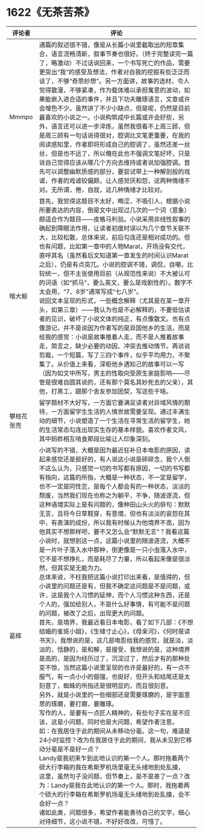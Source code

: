 # 1622《无茶苦茶》

评论者 | 评论 |
|---|---|
Mmmpo|通篇的叙述很不错，像是从长篇小说里截取出的短章集合，语言流畅清新，叙事节奏也很好。（终于完整读完一篇了，略激动）不过话说回来，一个书写死亡的作品，需要更突出“我”的感受及想法，作者对自我的挖掘有些泛泛而谈了，不够“奇思妙想”。另一方面讲，故事的选材，令人觉得散漫，不够紧凑，作为载体难以承担寓意的波动，如果能嵌入进合适的事件，并且下功夫雕琢语言，文章或许会增色不少。虽然讲了不少小缺点，但是呢，仍然是目前最喜欢的小说之一。小说构筑成中长篇或许会好些，另外，语言还可以进一步淬炼，虽然我很看不上周三顾，但是周三顾有一句话说得很对，腔调比文笔更重要，在我的阅读感知里，作者即将形成自己的腔调了，虽然还差一丝丝，但是也不远了，所以俺在此也不强调文笔好坏，只是说自己觉得应该从哪几个方向去维持或者说加强腔调。首先可以调整幽默质感的部分，要尝试带上一种解剖般的戏谑，作者的戏谑较偏颇，让人感觉厌和怨，这两种情绪不对。无所谓，倦，自戕，这几种情绪才比较对。
暗大鲸|首先，我觉得这题目不太好，晦涩，不吸引人，根据小说所要表达的内容，倒是文中出现过几次的一个词（意象）颇适合作为题目——皮格马利翁。小说采用非线性叙事的确起到障眼法作用，让读者初度时误以为几个章节关联不大，比较松散，总体来说，前后勾连还是相对成功的。但也有问题，比如第一章中的人物Marat，开场没有交代，直呼其名（虽然看后文知道第一章发生的时间认识Marat之后），仍是有点突兀。小说的腔调不错，调侃，自嘲，比较统一，但不主张使用目前（从规范性来说）不大被认可的词语（如“抓马”，要么英文，要么是戏剧性的）。数字不太会用，“7、8岁”通常写成“七八岁”。<br />说回文本呈现的形式，一些概念解释（尤其是在某一章开头，如第三章）——我认为也是不必解释的，不要低估读者的见识，破坏了小说文体的纯正，有点像散文。也有点像游记，并不是说因为作者写的是异国他乡的生活，而是给我的感觉：小说是故事推着人走，而不是人推着故事走，简言之，缺少必要的动因、冲突去推动情节。再说说剪裁，一个短篇，写了三四个事件，似乎平均用力，不聚集了。从价值上来看，深柜他乡遇知己的故事可以一写（因为如文中所写，男主的性取向受原生家庭影响——尽管是很难自圆其说的，还有那个莫名其妙死去的父亲），其他，打黑工，跟那个舍友参加团契，写这些干啥。
攀枝花张亮|留学题材不大好写，一方面它要满足读者对异域风情的期待，一方面留学生生活的人情世故需要呈现。通过丰满生动的细节，小说塑造了一个生活在寻常生活的留学生，她的生活常态勾连出现实生存的基本样貌。喜欢作者文风，其中蚂蚱相互啃食那段比喻让人印象深刻。
葛辉|小说写的不错，大概是因为最近狂补日本电影的原因，读起来感觉还是挺好的，有人说这小说是碎碎念，我个人倒不这么认为，只感觉一切的书写都有原因，一切的书写都有指向，这篇的所指，大概是一种状态，不一定是留学，也不一定是同性恋，是每个人都会有的一种状态，淡淡的颓废，当然我们现在也称之为躺平，不争，随波逐流，但这种语境实际上是有问题的，像种田山头火的俳句：默默无言，且将今日草鞋穿，有意境，但也有淡淡的哀怨在其中，有表演的成份，所以我有时候认为他境界不高，因为他其实不想那样吧，要不又怎么会“默默无言”？我看这篇小说时，就想到这一点，这篇小说里的随波逐流，大概不是一片叶子落入水中那种，倒更像是一只小虫落入水中，它不是不想挣扎，而是耗尽了力量，所以看起来像是很淡然，但其实是无能为力。<br/>总体来说，不枉我把这篇小说打印出来看，是值得的，但小说里的问题还是有，但我不确定这问题是不是问题，或许，这是我个人习惯的延伸，而个人习惯这种东西，还是个人的，强加给别人，不是什么好事情，有可能不是问题的问题，被改了之后，出现更大的问题。<br/>首先，是境界，我最近看日本电影，看了如下几部：《不想结婚的雀斑小姐》，《生缝寸止心》，《母亲河》，《何时是读书天》，我想说的是，这几部电影给我的感觉，就是淡，淡淡的，恬静的，是和解，是接受，我想说的是，这种境界是高的，是因为经历过了，沉淀过了，然后才有的那种处变不惊，当然这篇小说里呈现的也许是最好的，有一点不服气，有一点小小的倔强，也挺好，但开头和结尾还是太刻意了，蜘蛛的所指还是很明显的，而且很刻意。<br/>另外，就是小说里的一些细部还是需要琢磨的，是字面意思的琢磨，要打磨，要雕琢。<br/>写作的人，是要有一点匠人精神的，有些句子实在是不应该，这是小问题，同时也是大问题，希望作者注意。<br/>如：在我居住于此的期间从未移动分毫。这一句，难道是24小时监控？改为在我居住于此的期间，我从未见到它移动分毫是不是好一点？<br/>Landy是我初来乍到此地认识的第一个人。那时拖着两个硕大行李箱的我在希斯罗机场里毫无头绪地到处乱撞，<br/>这里，虽然句子没问题，但节奏上，是不是差了一点？改为：Landy是我在此地认识的第一个人。那时，我拖着两个硕大的行李箱在希斯罗机场毫无头绪地到处乱撞，会不会好一点？<br/>诸如此类，问题很多，希望作者能善待自己的文字，细心对待细节，这小说不错，不好好改改，可惜了。

